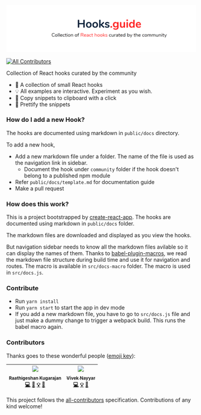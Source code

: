 <div align="center">
    <img src="./banner.PNG">
 <sup>

  </sup>
</div>

[![All Contributors](https://img.shields.io/badge/all_contributors-2-orange.svg?style=flat-square)](#contributors)

Collection of React hooks curated by the community

- 🍍 A collection of small React hooks
- 💡 All examples are interactive. Experiment as you wish.
- 🎈 Copy snippets to clipboard with a click
- 💄 Prettify the snippets

### How do I add a new Hook?

The hooks are documented using markdown in `public/docs` directory.

To add a new hook,

- Add a new markdown file under a folder. The name of the file is used as the navigation link in sidebar.
  - Document the hook under `community` folder if the hook doesn't belong to a published npm module
- Refer `public/docs/template.md` for documentation guide
- Make a pull request

### How does this work?

This is a project bootstrapped by [create-react-app](https://github.com/facebook/create-react-app). The hooks are documented using markdown in `public/docs` folder.

The markdown files are downloaded and displayed as you view the hooks.

But navigation sidebar needs to know all the markdown files avilable so it can display the names of them. Thanks to [babel-plugin-macros](https://github.com/kentcdodds/babel-plugin-macros), we read the markdown file structure during build time and use it for navigation and routes. The macro is available in `src/docs-macro` folder. The macro is used in `src/docs.js`.

### Contribute

- Run `yarn install`
- Run `yarn start` to start the app in dev mode
- If you add a new markdown file, you have to go to `src/docs.js` file and just make a dummy change to trigger a webpack build. This runs the babel macro again.

### Contributors

Thanks goes to these wonderful people ([emoji key](https://github.com/kentcdodds/all-contributors#emoji-key)):

<!-- ALL-CONTRIBUTORS-LIST:START - Do not remove or modify this section -->
<!-- prettier-ignore -->
| [<img src="https://avatars0.githubusercontent.com/u/3108160?v=4" width="100px;"/><br /><sub><b>Raathigeshan Kugarajan</b></sub>](https://twitter.com/Raathigesh)<br />[💻](https://github.com/Raathigesh/hooks.guide/commits?author=Raathigesh "Code") [🎨](#design-Raathigesh "Design") [💡](#example-Raathigesh "Examples") [📖](https://github.com/Raathigesh/hooks.guide/commits?author=Raathigesh "Documentation") | [<img src="https://avatars3.githubusercontent.com/u/4931048?v=4" width="100px;"/><br /><sub><b>Vivek Nayyar</b></sub>](https://www.viveknayyar.in/)<br />[💻](https://github.com/Raathigesh/hooks.guide/commits?author=vivek12345 "Code") [💡](#example-vivek12345 "Examples") [📖](https://github.com/Raathigesh/hooks.guide/commits?author=vivek12345 "Documentation") |
| :---: | :---: |

<!-- ALL-CONTRIBUTORS-LIST:END -->

This project follows the [all-contributors](https://github.com/kentcdodds/all-contributors) specification. Contributions of any kind welcome!

